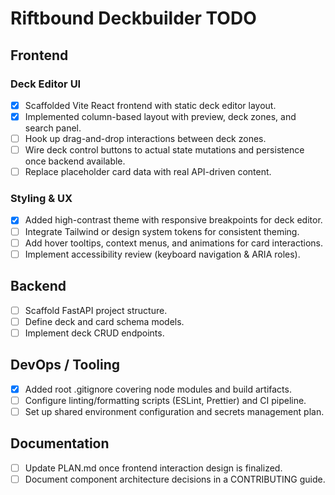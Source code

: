 # Riftbound Deckbuilder TODO

## Frontend

### Deck Editor UI
- [x] Scaffolded Vite React frontend with static deck editor layout.
- [x] Implemented column-based layout with preview, deck zones, and search panel.
- [ ] Hook up drag-and-drop interactions between deck zones.
- [ ] Wire deck control buttons to actual state mutations and persistence once backend available.
- [ ] Replace placeholder card data with real API-driven content.

### Styling & UX
- [x] Added high-contrast theme with responsive breakpoints for deck editor.
- [ ] Integrate Tailwind or design system tokens for consistent theming.
- [ ] Add hover tooltips, context menus, and animations for card interactions.
- [ ] Implement accessibility review (keyboard navigation & ARIA roles).

## Backend
- [ ] Scaffold FastAPI project structure.
- [ ] Define deck and card schema models.
- [ ] Implement deck CRUD endpoints.

## DevOps / Tooling
- [x] Added root .gitignore covering node modules and build artifacts.
- [ ] Configure linting/formatting scripts (ESLint, Prettier) and CI pipeline.
- [ ] Set up shared environment configuration and secrets management plan.

## Documentation
- [ ] Update PLAN.md once frontend interaction design is finalized.
- [ ] Document component architecture decisions in a CONTRIBUTING guide.
